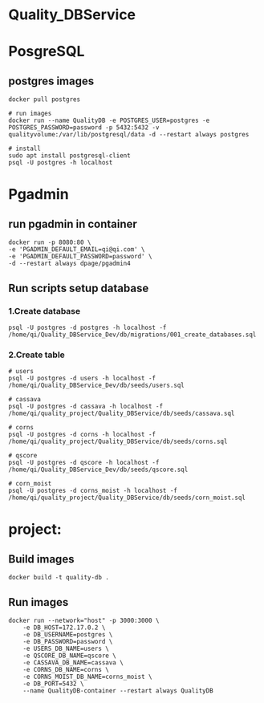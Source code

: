 # Quality_DBService

# PosgreSQL

## postgres images

    docker pull postgres

    # run images
    docker run --name QualityDB -e POSTGRES_USER=postgres -e POSTGRES_PASSWORD=password -p 5432:5432 -v qualityvolume:/var/lib/postgresql/data -d --restart always postgres

    # install
    sudo apt install postgresql-client
    psql -U postgres -h localhost

# Pgadmin
## run pgadmin in container

    docker run -p 8080:80 \
    -e 'PGADMIN_DEFAULT_EMAIL=qi@qi.com' \
    -e 'PGADMIN_DEFAULT_PASSWORD=password' \
    -d --restart always dpage/pgadmin4


## Run scripts setup database
### 1.Create database
    psql -U postgres -d postgres -h localhost -f /home/qi/Quality_DBService_Dev/db/migrations/001_create_databases.sql

### 2.Create table

    # users
    psql -U postgres -d users -h localhost -f /home/qi/Quality_DBService_Dev/db/seeds/users.sql

    # cassava
    psql -U postgres -d cassava -h localhost -f /home/qi/quality_project/Quality_DBService/db/seeds/cassava.sql

    # corns
    psql -U postgres -d corns -h localhost -f /home/qi/quality_project/Quality_DBService/db/seeds/corns.sql

    # qscore
    psql -U postgres -d qscore -h localhost -f /home/qi/Quality_DBService_Dev/db/seeds/qscore.sql

    # corn_moist
    psql -U postgres -d corns_moist -h localhost -f /home/qi/quality_project/Quality_DBService/db/seeds/corn_moist.sql

# project:
## Build images
    docker build -t quality-db .

## Run images

    docker run --network="host" -p 3000:3000 \
        -e DB_HOST=172.17.0.2 \
        -e DB_USERNAME=postgres \
        -e DB_PASSWORD=password \
        -e USERS_DB_NAME=users \
        -e QSCORE_DB_NAME=qscore \
        -e CASSAVA_DB_NAME=cassava \
        -e CORNS_DB_NAME=corns \
        -e CORNS_MOIST_DB_NAME=corns_moist \
        -e DB_PORT=5432 \
        --name QualityDB-container --restart always QualityDB

